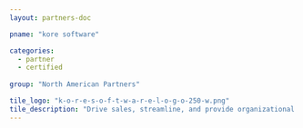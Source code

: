 ```yaml
---
layout: partners-doc

pname: "kore software"

categories: 
  - partner
  - certified
  
group: "North American Partners"

tile_logo: "k-o-r-e-s-o-f-t-w-a-r-e-l-o-g-o-250-w.png"
tile_description: "Drive sales, streamline, and provide organizational insights with innovative CRM and data management. KORE integrates Ticketmaster data into robust segmentation, campaign management and reporting"
---
```

